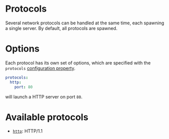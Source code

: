 # Protocols

Several network protocols can be handled at the same time, each spawning
a single server. By default, all protocols are spawned.

# Options

Each protocol has its own set of options, which are specified with the
`protocols`
[configuration property](../configuration/configuration.md#properties).

```yml
protocols:
  http:
    port: 80
```

will launch a HTTP server on port `80`.

# Available protocols

- [`http`](http.md): HTTP/1.1
